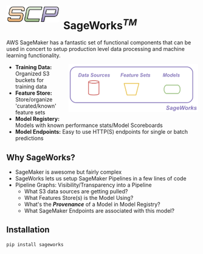 <img align="left" style="padding: 10px 10px 0px 0px" src="docs/images/scp.png" width="140">

# SageWorks<sup><i>TM</i></sup>

AWS SageMaker has a fantastic set of functional components that can be used in concert to setup production level data processing and machine learning functionality.

<img align="right" style="padding: 0px 0px 20px 20px" src="docs/images/sageworks.png" width="340">

- **Training Data:** Organized S3 buckets for training data
- **Feature Store:** Store/organize 'curated/known' feature sets
- **Model Registery:** Models with known performance stats/Model Scoreboards
- **Model Endpoints:** Easy to use HTTP(S) endpoints for single or batch predictions


## Why SageWorks?
- SageMaker is awesome but fairly complex
- SageWorks lets us setup SageMaker Pipelines in a few lines of code
- Pipeline Graphs: Visibility/Transparency into a Pipeline
    - What S3 data sources are getting pulled?
    - What Features Store(s) is the Model Using?
    - What's the ***Provenance*** of a Model in Model Registry?
    - What SageMaker Endpoints are associated with this model?

    
## Installation
```
pip install sageworks
```
